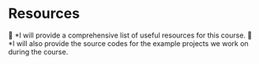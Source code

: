 # **Resources**  
📌 *I will provide a comprehensive list of useful resources for this course.
📌 *I will also provide the source codes for the example projects we work on during the course.

